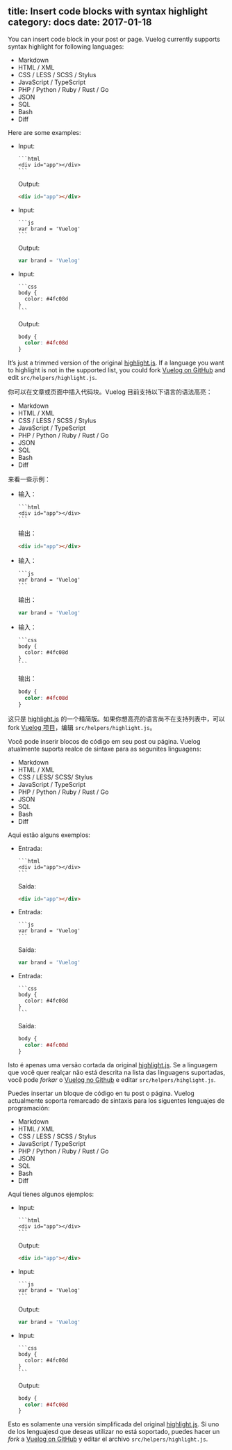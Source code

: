 title: Insert code blocks with syntax highlight
category: docs
date: 2017-01-18
------------------------------------
<!-- en-US:+ -->

You can insert code block in your post or page. Vuelog currently supports syntax highlight for following languages:

- Markdown
- HTML / XML
- CSS / LESS / SCSS / Stylus
- JavaScript / TypeScript
- PHP / Python / Ruby / Rust / Go
- JSON
- SQL
- Bash
- Diff

Here are some examples:

- Input:

  <pre><code class="lang-markdown">```html
  &lt;div id="app"&gt;&lt;/div&gt;
  ```</code></pre>

  Output:

  ```html
  <div id="app"></div>
  ```

- Input:

  <pre><code class="lang-markdown">```js
  var brand = 'Vuelog'
  ```</code></pre>

  Output:

  ```js
  var brand = 'Vuelog'
  ```

- Input:

  <pre><code class="lang-markdown">```css
  body {
    color: #4fc08d
  }
  ```</code></pre>

  Output:

  ```css
  body {
    color: #4fc08d
  }
  ```

It’s just a trimmed version of the original [highlight.js](https://highlightjs.org/). If a language you want to highlight is not in the supported list, you could fork [Vuelog on GitHub](https://github.com/myst729/Vuelog) and edit `src/helpers/highlight.js`.

<!-- en-US:- -->

<!-- zh-CN:+ -->

你可以在文章或页面中插入代码块。Vuelog 目前支持以下语言的语法高亮：

- Markdown
- HTML / XML
- CSS / LESS / SCSS / Stylus
- JavaScript / TypeScript
- PHP / Python / Ruby / Rust / Go
- JSON
- SQL
- Bash
- Diff

来看一些示例：

- 输入：

  <pre><code class="lang-markdown">```html
  &lt;div id="app"&gt;&lt;/div&gt;
  ```</code></pre>

  输出：

  ```html
  <div id="app"></div>
  ```

- 输入：

  <pre><code class="lang-markdown">```js
  var brand = 'Vuelog'
  ```</code></pre>

  输出：

  ```js
  var brand = 'Vuelog'
  ```

- 输入：

  <pre><code class="lang-markdown">```css
  body {
    color: #4fc08d
  }
  ```</code></pre>

  输出：

  ```css
  body {
    color: #4fc08d
  }
  ```

这只是 [highlight.js](https://highlightjs.org/) 的一个精简版。如果你想高亮的语言尚不在支持列表中，可以 fork [Vuelog 项目](https://github.com/myst729/Vuelog)，编辑 `src/helpers/highlight.js`。

<!-- zh-CN:- -->

<!-- pt-BR:+ -->

Você pode inserir blocos de código em seu post ou página. Vuelog atualmente suporta realce de sintaxe para as segunites linguagens: 

- Markdown
- HTML / XML
- CSS / LESS/ SCSS/ Stylus
- JavaScript / TypeScript
- PHP / Python / Ruby / Rust / Go
- JSON
- SQL
- Bash
- Diff

Aqui estão alguns exemplos: 

- Entrada: 

  <pre><code class="lang-markdown">```html
  &lt;div id="app"&gt;&lt;/div&gt;
  ```</code></pre>

  Saída:

  ```html
  <div id="app"></div>
  ```

- Entrada:

  <pre><code class="lang-markdown">```js
  var brand = 'Vuelog'
  ```</code></pre>

  Saída:

  ```js
  var brand = 'Vuelog'
  ```

- Entrada:

  <pre><code class="lang-markdown">```css
  body {
    color: #4fc08d
  }
  ```</code></pre>

  Saída:

  ```css
  body {
    color: #4fc08d
  }
  ```

Isto é apenas uma versão cortada da original [highlight.js](https://highlightjs.org/). Se a linguagem que você quer realçar não está descrita na lista das linguagens suportadas, você pode _forkar_ o [Vuelog no Github](https://github.com/myst729/Vuelog) e editar `src/helpers/hihglight.js`.

<!-- pt-BR:- -->



<!-- es-MX:+ -->

Puedes insertar un bloque de código en tu post o página. Vuelog actualmente soporta remarcado de sintaxis para los siguentes lenguajes de programación:


- Markdown
- HTML / XML
- CSS / LESS / SCSS / Stylus
- JavaScript / TypeScript
- PHP / Python / Ruby / Rust / Go
- JSON
- SQL
- Bash
- Diff

Aquí tienes algunos ejemplos:

- Input:

  <pre><code class="lang-markdown">```html
  &lt;div id="app"&gt;&lt;/div&gt;
  ```</code></pre>

  Output:

  ```html
  <div id="app"></div>
  ```

- Input:

  <pre><code class="lang-markdown">```js
  var brand = 'Vuelog'
  ```</code></pre>

  Output:

  ```js
  var brand = 'Vuelog'
  ```

- Input:

  <pre><code class="lang-markdown">```css
  body {
    color: #4fc08d
  }
  ```</code></pre>

  Output:

  ```css
  body {
    color: #4fc08d
  }
  ```
Esto es solamente una versión simplificada del original [highlight.js](https://highlightjs.org/). Si uno de los lenguajesd que deseas utilizar no está soportado, puedes hacer un *fork* a [Vuelog on GitHub](https://github.com/myst729/Vuelog) y editar el archivo `src/helpers/highlight.js`.

<!-- es-MX:- -->